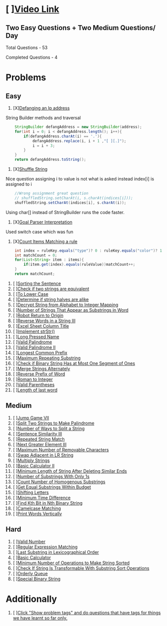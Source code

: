 # [ ][Video Link](https://youtu.be/zL1DPZ0Ovlo)

## Two Easy Questions + Two Medium Questions/ Day


Total Questions - 53

Completed Questions - 4

# Problems

## Easy

1. [X][Defanging an Ip address](https://leetcode.com/problems/defanging-an-ip-address/)

String Builder methods and traversal
```java
    StringBuilder defangAddress = new StringBuilder(address);
    for(int i = 0; i < defangAddress.length(); i++){
        if(defangAddress.charAt(i) == '.'){
            defangAddress.replace(i, i + 1 ,"[ ][.]");
            i = i + 3;
        }
    }
    return defangAddress.toString();
```


1. [X][Shuffle String](https://leetcode.com/problems/shuffle-string/)

Nice question assigning i to value is not what is asked instead index[i] is assigned to i

```java
    //Wrong assignment great question
    // shuffledString.setCharAt(i, s.charAt(indices[i]));
    shuffledString.setCharAt(indices[i], s.charAt(i));
```

Using char[] instead of StringBuilder runs the code faster. 

1. [X][Goal Parser Interpretation](https://leetcode.com/problems/goal-parser-interpretation/)

Used switch case which was fun

1. [X][Count Items Matching a rule](https://leetcode.com/problems/count-items-matching-a-rule/)

```java
    int index = ruleKey.equals("type")? 0 : ruleKey.equals("color")? 1 : 2;
    int matchCount = 0;
    for(List<String> item : items){
        if(item.get(index).equals(ruleValue))matchCount++;
    }
    return matchCount;
```

1. [ ][Sorting the Sentence](https://leetcode.com/problems/sorting-the-sentence/)
1. [ ][Check if two strings are equivalent](https://leetcode.com/problems/check-if-two-string-arrays-are-equivalent/)
1. [ ][To Lower Case](https://leetcode.com/problems/to-lower-case/)
1. [ ][Determine if string halves are alike](https://leetcode.com/problems/determine-if-string-halves-are-alike/)
1. [ ][Decrypt String from Alphabet to Integer Mapping](https://leetcode.com/problems/decrypt-string-from-alphabet-to-integer-mapping/)
1. [ ][Number of Strings That Appear as Substrings in Word](https://leetcode.com/problems/number-of-strings-that-appear-as-substrings-in-word/)
1. [ ][Robot Return to Origin](https://leetcode.com/problems/robot-return-to-origin/)
1. [ ][Reverse Words in a String III](https://leetcode.com/problems/reverse-words-in-a-string-iii/)
1. [ ][Excel Sheet Column Title](https://leetcode.com/problems/excel-sheet-column-title/)
1. [ ][Implement strStr()](https://leetcode.com/problems/implement-strstr/)
1. [ ][Long Pressed Name](https://leetcode.com/problems/long-pressed-name/)
1. [ ][Valid Palindrome](https://leetcode.com/problems/valid-palindrome/)
1. [ ][Valid Palindrome II](https://leetcode.com/problems/valid-palindrome-ii/)
1. [ ][Longest Common Prefix](https://leetcode.com/problems/longest-common-prefix/)
1. [ ][Maximum Repeating Substring](https://leetcode.com/problems/maximum-repeating-substring/)
1. [ ][Check if Binary String Has at Most One Segment of Ones](https://leetcode.com/problems/check-if-binary-string-has-at-most-one-segment-of-ones/)
1. [ ][Merge Strings Alternately](https://leetcode.com/problems/merge-strings-alternately/)
1. [ ][Reverse Prefix of Word](https://leetcode.com/problems/reverse-prefix-of-word/)
1. [ ][Roman to Integer](https://leetcode.com/problems/roman-to-integer/)
1. [ ][Valid Parentheses](https://leetcode.com/problems/valid-parentheses/)
1. [ ][Length of last word](https://leetcode.com/problems/length-of-last-word/)

## Medium

1. [ ][Jump Game VII](https://leetcode.com/problems/jump-game-vii/)
1. [ ][Split Two Strings to Make Palindrome](https://leetcode.com/problems/split-two-strings-to-make-palindrome/)
1. [ ][Number of Ways to Split a String](https://leetcode.com/problems/number-of-ways-to-split-a-string/)
1. [ ][Sentence Similarity III](https://leetcode.com/problems/sentence-similarity-iii/)
1. [ ][Repeated String Match](https://leetcode.com/problems/repeated-string-match/)
1. [ ][Next Greater Element III](https://leetcode.com/problems/next-greater-element-iii/)
1. [ ][Maximum Number of Removable Characters](https://leetcode.com/problems/maximum-number-of-removable-characters/)
1. [ ][Swap Adjacent in LR String](https://leetcode.com/problems/swap-adjacent-in-lr-string/)
1. [ ][Multiply Strings](https://leetcode.com/problems/multiply-strings/)
1. [ ][Basic Calculator II](https://leetcode.com/problems/basic-calculator-ii/)
1. [ ][Minimum Length of String After Deleting Similar Ends](https://leetcode.com/problems/minimum-length-of-string-after-deleting-similar-ends/)
1. [ ][Number of Substrings With Only 1s](https://leetcode.com/problems/number-of-substrings-with-only-1s/)
1. [ ][Count Number of Homogenous Substrings](https://leetcode.com/problems/count-number-of-homogenous-substrings/)
1. [ ][Get Equal Substrings Within Budget](https://leetcode.com/problems/get-equal-substrings-within-budget/)
1. [ ][Shifting Letters](https://leetcode.com/problems/shifting-letters/)
1. [ ][Minimum Time Difference](https://leetcode.com/problems/minimum-time-difference/)
1. [ ][Find Kth Bit in Nth Binary String](https://leetcode.com/problems/find-kth-bit-in-nth-binary-string/)
1. [ ][Camelcase Matching](https://leetcode.com/problems/camelcase-matching/)
1. [ ][Print Words Vertically](https://leetcode.com/problems/print-words-vertically/)

## Hard

1. [ ][Valid Number](https://leetcode.com/problems/valid-number/)
1. [ ][Regular Expression Matching](https://leetcode.com/problems/regular-expression-matching/)
1. [ ][Last Substring in Lexicographical Order](https://leetcode.com/problems/last-substring-in-lexicographical-order/)
1. [ ][Basic Calculator](https://leetcode.com/problems/basic-calculator/)
1. [ ][Minimum Number of Operations to Make String Sorted](https://leetcode.com/problems/minimum-number-of-operations-to-make-string-sorted/)
1. [ ][Check If String Is Transformable With Substring Sort Operations](https://leetcode.com/problems/check-if-string-is-transformable-with-substring-sort-operations/)
1. [ ][Orderly Queue](https://leetcode.com/problems/orderly-queue/)
1. [ ][Special Binary String](https://leetcode.com/problems/special-binary-string/)

# Additionally

1. [ ][Click "Show problem tags" and do questions that have tags for things we have learnt so far only.](https://leetcode.com/tag/string/)